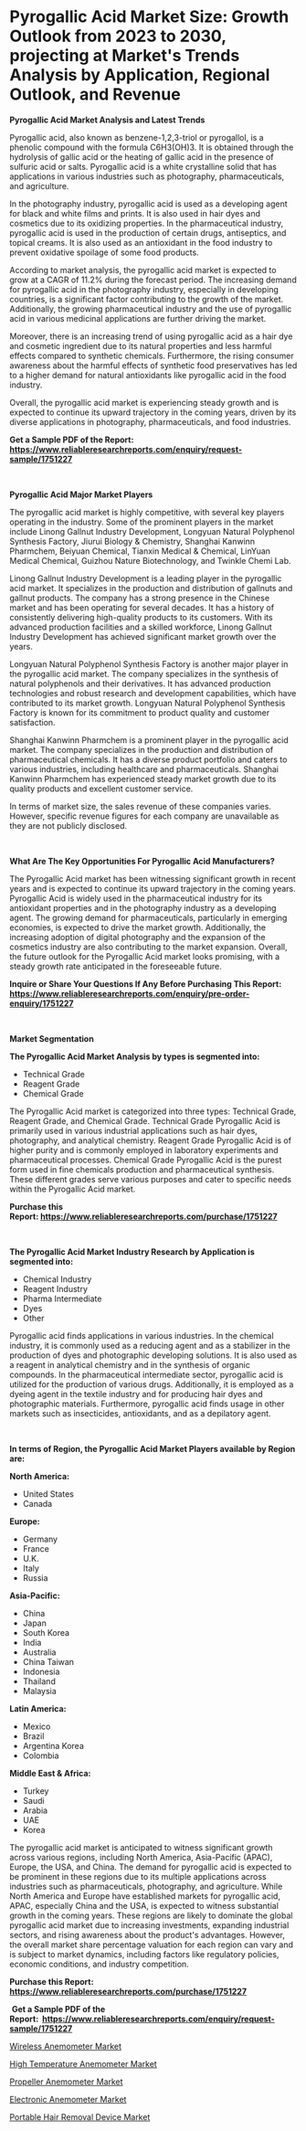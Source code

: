 <p><h1>Pyrogallic Acid Market Size: Growth Outlook from 2023 to 2030, projecting at Market's Trends Analysis by Application, Regional Outlook, and Revenue</h1></p><p><strong>Pyrogallic Acid Market Analysis and Latest Trends</strong></p>
<p><p>Pyrogallic acid, also known as benzene-1,2,3-triol or pyrogallol, is a phenolic compound with the formula C6H3(OH)3. It is obtained through the hydrolysis of gallic acid or the heating of gallic acid in the presence of sulfuric acid or salts. Pyrogallic acid is a white crystalline solid that has applications in various industries such as photography, pharmaceuticals, and agriculture. </p><p>In the photography industry, pyrogallic acid is used as a developing agent for black and white films and prints. It is also used in hair dyes and cosmetics due to its oxidizing properties. In the pharmaceutical industry, pyrogallic acid is used in the production of certain drugs, antiseptics, and topical creams. It is also used as an antioxidant in the food industry to prevent oxidative spoilage of some food products.</p><p>According to market analysis, the pyrogallic acid market is expected to grow at a CAGR of 11.2% during the forecast period. The increasing demand for pyrogallic acid in the photography industry, especially in developing countries, is a significant factor contributing to the growth of the market. Additionally, the growing pharmaceutical industry and the use of pyrogallic acid in various medicinal applications are further driving the market.</p><p>Moreover, there is an increasing trend of using pyrogallic acid as a hair dye and cosmetic ingredient due to its natural properties and less harmful effects compared to synthetic chemicals. Furthermore, the rising consumer awareness about the harmful effects of synthetic food preservatives has led to a higher demand for natural antioxidants like pyrogallic acid in the food industry.</p><p>Overall, the pyrogallic acid market is experiencing steady growth and is expected to continue its upward trajectory in the coming years, driven by its diverse applications in photography, pharmaceuticals, and food industries.</p></p>
<p><strong>Get a Sample PDF of the Report:&nbsp; <a href="https://www.reliableresearchreports.com/enquiry/request-sample/1751227">https://www.reliableresearchreports.com/enquiry/request-sample/1751227</a></strong></p>
<p>&nbsp;</p>
<p><strong>Pyrogallic Acid Major Market Players</strong></p>
<p><p>The pyrogallic acid market is highly competitive, with several key players operating in the industry. Some of the prominent players in the market include Linong Gallnut Industry Development, Longyuan Natural Polyphenol Synthesis Factory, Jiurui Biology & Chemistry, Shanghai Kanwinn Pharmchem, Beiyuan Chemical, Tianxin Medical & Chemical, LinYuan Medical Chemical, Guizhou Nature Biotechnology, and Twinkle Chemi Lab.</p><p>Linong Gallnut Industry Development is a leading player in the pyrogallic acid market. It specializes in the production and distribution of gallnuts and gallnut products. The company has a strong presence in the Chinese market and has been operating for several decades. It has a history of consistently delivering high-quality products to its customers. With its advanced production facilities and a skilled workforce, Linong Gallnut Industry Development has achieved significant market growth over the years.</p><p>Longyuan Natural Polyphenol Synthesis Factory is another major player in the pyrogallic acid market. The company specializes in the synthesis of natural polyphenols and their derivatives. It has advanced production technologies and robust research and development capabilities, which have contributed to its market growth. Longyuan Natural Polyphenol Synthesis Factory is known for its commitment to product quality and customer satisfaction.</p><p>Shanghai Kanwinn Pharmchem is a prominent player in the pyrogallic acid market. The company specializes in the production and distribution of pharmaceutical chemicals. It has a diverse product portfolio and caters to various industries, including healthcare and pharmaceuticals. Shanghai Kanwinn Pharmchem has experienced steady market growth due to its quality products and excellent customer service.</p><p>In terms of market size, the sales revenue of these companies varies. However, specific revenue figures for each company are unavailable as they are not publicly disclosed.</p></p>
<p>&nbsp;</p>
<p><strong>What Are The Key Opportunities For Pyrogallic Acid Manufacturers?</strong></p>
<p><p>The Pyrogallic Acid market has been witnessing significant growth in recent years and is expected to continue its upward trajectory in the coming years. Pyrogallic Acid is widely used in the pharmaceutical industry for its antioxidant properties and in the photography industry as a developing agent. The growing demand for pharmaceuticals, particularly in emerging economies, is expected to drive the market growth. Additionally, the increasing adoption of digital photography and the expansion of the cosmetics industry are also contributing to the market expansion. Overall, the future outlook for the Pyrogallic Acid market looks promising, with a steady growth rate anticipated in the foreseeable future.</p></p>
<p><strong>Inquire or Share Your Questions If Any Before Purchasing This Report: <a href="https://www.reliableresearchreports.com/enquiry/pre-order-enquiry/1751227">https://www.reliableresearchreports.com/enquiry/pre-order-enquiry/1751227</a></strong></p>
<p>&nbsp;</p>
<p><strong>Market Segmentation</strong></p>
<p><strong>The Pyrogallic Acid Market Analysis by types is segmented into:</strong></p>
<p><ul><li>Technical Grade</li><li>Reagent Grade</li><li>Chemical Grade</li></ul></p>
<p><p>The Pyrogallic Acid market is categorized into three types: Technical Grade, Reagent Grade, and Chemical Grade. Technical Grade Pyrogallic Acid is primarily used in various industrial applications such as hair dyes, photography, and analytical chemistry. Reagent Grade Pyrogallic Acid is of higher purity and is commonly employed in laboratory experiments and pharmaceutical processes. Chemical Grade Pyrogallic Acid is the purest form used in fine chemicals production and pharmaceutical synthesis. These different grades serve various purposes and cater to specific needs within the Pyrogallic Acid market.</p></p>
<p><strong>Purchase this Report:&nbsp;<a href="https://www.reliableresearchreports.com/purchase/1751227">https://www.reliableresearchreports.com/purchase/1751227</a></strong></p>
<p>&nbsp;</p>
<p><strong>The Pyrogallic Acid Market Industry Research by Application is segmented into:</strong></p>
<p><ul><li>Chemical Industry</li><li>Reagent Industry</li><li>Pharma Intermediate</li><li>Dyes</li><li>Other</li></ul></p>
<p><p>Pyrogallic acid finds applications in various industries. In the chemical industry, it is commonly used as a reducing agent and as a stabilizer in the production of dyes and photographic developing solutions. It is also used as a reagent in analytical chemistry and in the synthesis of organic compounds. In the pharmaceutical intermediate sector, pyrogallic acid is utilized for the production of various drugs. Additionally, it is employed as a dyeing agent in the textile industry and for producing hair dyes and photographic materials. Furthermore, pyrogallic acid finds usage in other markets such as insecticides, antioxidants, and as a depilatory agent.</p></p>
<p>&nbsp;</p>
<p><strong>In terms of Region, the Pyrogallic Acid Market Players available by Region are:</strong></p>
<p>
    <p> <strong> North America: </strong>
        <ul>
            <li>United States</li>
            <li>Canada</li>
        </ul>
        </p> 
    <p> <strong> Europe: </strong>
        <ul>
            <li>Germany</li>
            <li>France</li>
            <li>U.K.</li>
            <li>Italy</li>
            <li>Russia</li>
        </ul>
        </p> 
    <p> <strong> Asia-Pacific: </strong>
        <ul>
            <li>China</li>
            <li>Japan</li>
            <li>South Korea</li>
            <li>India</li>
            <li>Australia</li>
            <li>China Taiwan</li>
            <li>Indonesia</li>
            <li>Thailand</li>
            <li>Malaysia</li>
        </ul>
        </p> 
    <p> <strong> Latin America: </strong>
        <ul>
            <li>Mexico</li>
            <li>Brazil</li>
            <li>Argentina Korea</li>
            <li>Colombia</li>
        </ul>
        </p> 
    <p> <strong> Middle East & Africa: </strong>
        <ul>
            <li>Turkey</li>
            <li>Saudi</li>
            <li>Arabia</li>
            <li>UAE</li>
            <li>Korea</li>
        </ul>
    </p>
    </p>
<p><p>The pyrogallic acid market is anticipated to witness significant growth across various regions, including North America, Asia-Pacific (APAC), Europe, the USA, and China. The demand for pyrogallic acid is expected to be prominent in these regions due to its multiple applications across industries such as pharmaceuticals, photography, and agriculture. While North America and Europe have established markets for pyrogallic acid, APAC, especially China and the USA, is expected to witness substantial growth in the coming years. These regions are likely to dominate the global pyrogallic acid market due to increasing investments, expanding industrial sectors, and rising awareness about the product's advantages. However, the overall market share percentage valuation for each region can vary and is subject to market dynamics, including factors like regulatory policies, economic conditions, and industry competition.</p></p>
<p><strong>Purchase this Report: <a href="https://www.reliableresearchreports.com/purchase/1751227">https://www.reliableresearchreports.com/purchase/1751227</a></strong></p>
<p>&nbsp;<strong>Get a Sample PDF of the Report:&nbsp;&nbsp;<a href="https://www.reliableresearchreports.com/enquiry/request-sample/1751227">https://www.reliableresearchreports.com/enquiry/request-sample/1751227</a></strong></p>
<p><strong></strong></p>
<p><p><a href="https://medium.com/@nayelibosco/wireless-anemometer-market-trends-forecast-and-competitive-analysis-to-2030-eb3d7d09c4eb">Wireless Anemometer Market</a></p><p><a href="https://medium.com/@christianhunter987/high-temperature-anemometer-market-analysis-and-sze-forecasted-for-period-from-2023-to-2030-ea62bfda76a6">High Temperature Anemometer Market</a></p><p><a href="https://medium.com/@janrussell6445/propeller-anemometer-market-comprehensive-assessment-by-type-application-and-geography-576064463ccf">Propeller Anemometer Market</a></p><p><a href="https://medium.com/@jaylonlesch/analyzing-electronic-anemometer-market-global-industry-perspective-and-forecast-2023-to-2030-363619357f14">Electronic Anemometer Market</a></p><p><a href="https://medium.com/@kelsitorphy644/portable-hair-removal-device-market-analysis-and-sze-forecasted-for-period-from-2023-to-2030-7fbb9aae53f0">Portable Hair Removal Device Market</a></p></p>